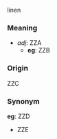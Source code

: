linen
### Meaning
+ _adj_: ZZA
    + __eg__: ZZB

### Origin

ZZC

### Synonym

__eg__: ZZD

+ ZZE


